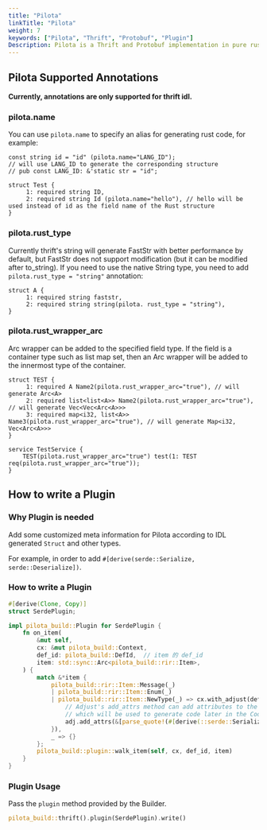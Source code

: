 ```yaml
---
title: "Pilota"
linkTitle: "Pilota"
weight: 7
keywords: ["Pilota", "Thrift", "Protobuf", "Plugin"]
Description: Pilota is a Thrift and Protobuf implementation in pure rust with high performance and extensibility.
---
```


## Pilota Supported Annotations

**Currently, annotations are only supported for thrift idl.**

### pilota.name

You can use `pilota.name` to specify an alias for generating rust code, for example:

```thrift
const string id = "id" (pilota.name="LANG_ID");
// will use LANG_ID to generate the corresponding structure
// pub const LANG_ID: &'static str = "id";

struct Test {
     1: required string ID,
     2: required string Id (pilota.name="hello"), // hello will be used instead of id as the field name of the Rust structure
}
```

### pilota.rust_type

Currently thrift's string will generate FastStr with better performance by default, but FastStr does not support modification (but it can be modified after to_string). If you need to use the native String type, you need to add `pilota.rust_type = "string"` annotation:

```thrift
struct A {
     1: required string faststr,
     2: required string string(pilota. rust_type = "string"),
}
```

### pilota.rust_wrapper_arc

Arc wrapper can be added to the specified field type. If the field is a container type such as list map set, then an Arc wrapper will be added to the innermost type of the container.

```thrift
struct TEST {
     1: required A Name2(pilota.rust_wrapper_arc="true"), // will generate Arc<A>
     2: required list<list<A>> Name2(pilota.rust_wrapper_arc="true"), // will generate Vec<Vec<Arc<A>>>
     3: required map<i32, list<A>> Name3(pilota.rust_wrapper_arc="true"), // will generate Map<i32, Vec<Arc<A>>>
}

service TestService {
    TEST(pilota.rust_wrapper_arc="true") test(1: TEST req(pilota.rust_wrapper_arc="true"));
}
```

## How to write a Plugin

### Why Plugin is needed

Add some customized meta information for Pilota according to IDL generated `Struct` and other types.

For example, in order to add `#[derive(serde::Serialize, serde::Deserialize])`.

### How to write a Plugin

```rust
#[derive(Clone, Copy)]
struct SerdePlugin;

impl pilota_build::Plugin for SerdePlugin {
    fn on_item(
        &mut self,
        cx: &mut pilota_build::Context,
        def_id: pilota_build::DefId,  // item 的 def_id
        item: std::sync::Arc<pilota_build::rir::Item>,
    ) {
        match &*item {
            pilota_build::rir::Item::Message(_)
            | pilota_build::rir::Item::Enum(_)
            | pilota_build::rir::Item::NewType(_) => cx.with_adjust(def_id, |adj| {
                // Adjust's add_attrs method can add attributes to the Node corresponding to def_id,
                // which will be used to generate code later in the Codegen phase
                adj.add_attrs(&[parse_quote!(#[derive(::serde::Serialize, ::serde::Deserialize)])])
            }),
            _ => {}
        };
        pilota_build::plugin::walk_item(self, cx, def_id, item)
    }
}
```

### Plugin Usage

Pass the `plugin` method provided by the Builder.

```rust
pilota_build::thrift().plugin(SerdePlugin).write()
```
